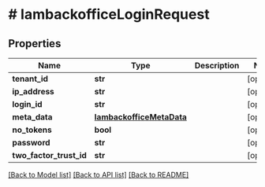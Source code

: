 # # IambackofficeLoginRequest


## Properties 


Name | Type | Description | Notes
------------ | ------------- | ------------- | -------------
**tenant_id**| **str** |   | [optional]
**ip_address**| **str** |   | [optional]
**login_id**| **str** |   | [optional]
**meta_data**| [**IambackofficeMetaData**](IambackofficeMetaData.md) |   | [optional]
**no_tokens**| **bool** |   | [optional]
**password**| **str** |   | [optional]
**two_factor_trust_id**| **str** |   | [optional]


[[Back to Model list]](../../README.md#models) [[Back to API list]](../../README.md#endpoints) [[Back to README]](../../README.md)

